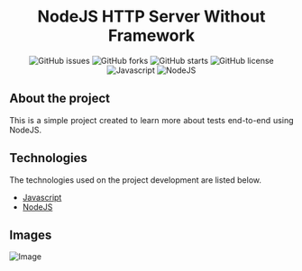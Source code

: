 <div align='justify'>

<div align='center'>

# **NodeJS HTTP Server Without Framework**

</div>

<div align='center'>

![GitHub issues](https://img.shields.io/github/issues/gezielelyon/node_end_to_end_tests)
![GitHub forks](https://img.shields.io/github/forks/gezielelyon/node_end_to_end_tests)
![GitHub starts](https://img.shields.io/github/stars/gezielelyon/node_end_to_end_tests)
![GitHub license](https://img.shields.io/github/license/gezielelyon/node_end_to_end_tests)
![Javascript](https://img.shields.io/badge/Javascript-Language-yellow)
![NodeJS](https://img.shields.io/badge/NodeJS-Runtime-orange)

</div>

## **About the project**
This is a simple project created to learn more about tests end-to-end using NodeJS.

## **Technologies**
The technologies used on the project development are listed below.

- [Javascript](https://developer.mozilla.org/pt-BR/docs/Web/JavaScript)
- [NodeJS](https://nodejs.org/en)
</div>

## Images
![Image](https://user-images.githubusercontent.com/48457700/159372918-40aab163-6587-4049-a039-0dc0e0dd7f16.png)
